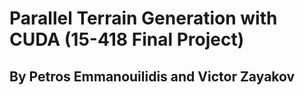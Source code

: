# Parallel Terrain Generation with CUDA (15-418 Final Project)
## By Petros Emmanouilidis and Victor Zayakov
